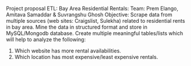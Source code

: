 Project proposal ETL: Bay Area Residential Rentals:
Team: Prem Elango, Amitava Samaddar & Suvrangshu Ghosh
Objective:
Scrape data from multiple sources (web sites: Craigslist, Sulekha) related to residential rents in bay area.
Mine the data in structured format and store in MySQL/Mongodb database.
Create multiple meaningful tables/lists which will help to analyze the following:
1.	Which website has more rental availabilities.
2.	Which location has most expensive/least expensive rentals.
